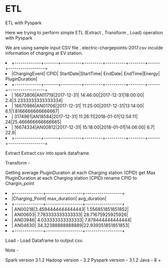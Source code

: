 # ETL
ETL with Pyspark

Here we trying to perform simple ETL (Extract , Transform , Load) operation with Pyspark

We are using sample input CSV file .
electric-chargepoints-2017.csv inculde information of charging at EV station. 

<li>+-------------+-------+----------+---------+----------+--------+------+------------------+</li>
<li>|ChargingEvent|   CPID| StartDate|StartTime|   EndDate| EndTime|Energy|    PluginDuration|</li>
<li>+-------------+-------+----------+---------+----------+--------+------+------------------+</li>
<li>|     16673806|AN11719|2017-12-31| 14:46:00|2017-12-31|18:00:00|   2.4|3.2333333333333334|</li>
<li>|     16670986|AN01706|2017-12-31| 11:25:00|2017-12-31|13:14:00|   6.1|1.8166666666666667|</li>
<li>|      3174961|AN18584|2017-12-31| 11:26:11|2018-01-01|12:54:11|    24|25.466666666666665|</li>
<li>|     16674334|AN00812|2017-12-31| 15:18:00|2018-01-01|14:06:00|   6.7|              22.8|</li>
<li>+-------------+-------+----------+---------+----------+--------+------+------------------+</li>

Extract 
Extract csv into spark dataframe.

Transform - 

Getting average PluginDuration at each Charging station (CPID)
get Max PluginDuration at each Charging station (CPID)
rename CPID to Chargin_point


<li>+--------------+------------------+------------------+</li>
<li>|Charging_Point|      max_duration|      avg_duration|</li>
<li>+--------------+------------------+------------------+</li>
<li>|       AN00218|3.4594444444444443| 1.556851851851852|</li>
<li>|       AN00603| 7.783333333333333| 28.71675925925926|</li>
<li>|       AN03946| 4.033333333333333| 7.879444444444444|</li>
<li>|       AN04630| 34.32388888888889|22.939351851851853|</li>
<li>+--------------+------------------+------------------+</li>

Load -
Load Dataframe to output csv.

Note - 

Spark version 3.1.2
Hadoop version  - 3.2
Pyspark version - 3.1.2
Java - 8 +
